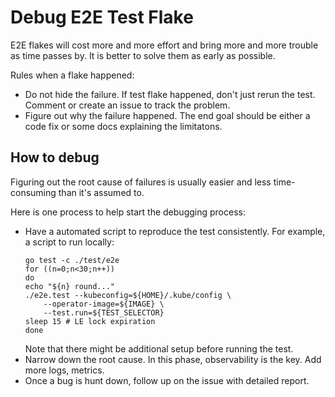 # Debug E2E Test Flake

E2E flakes will cost more and more effort and bring more and more trouble as time passes by.
It is better to solve them as early as possible.

Rules when a flake happened:

- Do not hide the failure.
  If test flake happened, don't just rerun the test.
  Comment or create an issue to track the problem.
- Figure out why the failure happened.
  The end goal should be either a code fix or some docs explaining the limitatons.

## How to debug

Figuring out the root cause of failures is usually easier and less time-consuming than it's assumed to.

Here is one process to help start the debugging process:

- Have a automated script to reproduce the test consistently. For example, a script to run locally:
  ```shell
  go test -c ./test/e2e
  for ((n=0;n<30;n++))
  do
  echo "${n} round..."
  ./e2e.test --kubeconfig=${HOME}/.kube/config \
      --operator-image=${IMAGE} \
      --test.run=${TEST_SELECTOR}
  sleep 15 # LE lock expiration
  done
  ```
  Note that there might be additional setup before running the test.
- Narrow down the root cause.
  In this phase, observability is the key. Add more logs, metrics.
- Once a bug is hunt down, follow up on the issue with detailed report.
